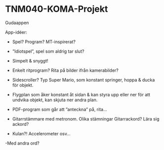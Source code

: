 TNM040-KOMA-Projekt
===================

Gudaappen

App-idéer:

- Spel? Program? MT-inspirerat?

- ”Idiotspel”, spel som aldrig tar slut?

- Simpelt & snyggt!

- Enkelt ritprogram? Rita på bilder ifrån kamerabilder?

- Sidescroller? Typ Super Mario, som konstant springer, hoppa & ducka för objekt. 

- Flygplan som åker konstant åt sidan & kan styra upp eller ner för att undvika objekt, kan skjuta ner andra plan.

- PDF-program som går att ”anteckna” på, rita…

- Gitarrstämmare med metronom. Olika stämningar Gitarrackord? Lära sig ackord?

- Kulan?! Accelerometer osv…

-Med andra ord?